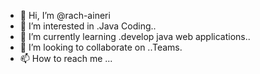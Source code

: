 - 👋 Hi, I’m @rach-aineri
- 👀 I’m interested in .Java Coding..
- 🌱 I’m currently learning .develop java web applications..
- 💞️ I’m looking to collaborate on ..Teams.
- 📫 How to reach me ...

<!---
rach-aineri/rach-aineri is a ✨ special ✨ repository because its `README.md` (this file) appears on your GitHub profile.
You can click the Preview link to take a look at your changes.
--->
